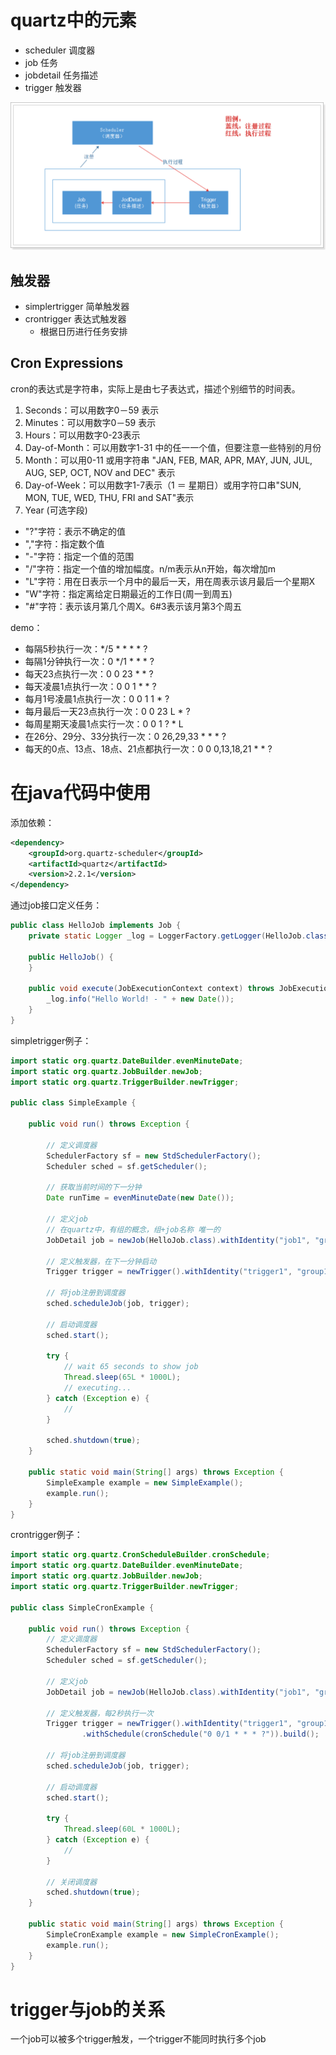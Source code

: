 # quartz中的元素

- scheduler 调度器
- job 任务
- jobdetail 任务描述
- trigger 触发器

![quartz任务的注册和执行过程](images/quartz任务的注册和执行过程.png)

## 触发器

- simplertrigger 简单触发器
- crontrigger 表达式触发器
  + 根据日历进行任务安排

## Cron Expressions

cron的表达式是字符串，实际上是由七子表达式，描述个别细节的时间表。

1. Seconds：可以用数字0－59 表示
2. Minutes：可以用数字0－59 表示
3. Hours：可以用数字0-23表示
4. Day-of-Month：可以用数字1-31 中的任一一个值，但要注意一些特别的月份
5. Month：可以用0-11 或用字符串  "JAN, FEB, MAR, APR, MAY, JUN, JUL, AUG, SEP, OCT, NOV and DEC" 表示
6. Day-of-Week：可以用数字1-7表示（1 ＝ 星期日）或用字符口串"SUN, MON, TUE, WED, THU, FRI and SAT"表示
7. Year (可选字段)


- "?"字符：表示不确定的值
- ","字符：指定数个值
- "-"字符：指定一个值的范围
- "/"字符：指定一个值的增加幅度。n/m表示从n开始，每次增加m
- "L"字符：用在日表示一个月中的最后一天，用在周表示该月最后一个星期X
- "W"字符：指定离给定日期最近的工作日(周一到周五)
- "#"字符：表示该月第几个周X。6#3表示该月第3个周五

demo：

- 每隔5秒执行一次：*/5 * * * * ?
- 每隔1分钟执行一次：0 */1 * * * ?
- 每天23点执行一次：0 0 23 * * ?
- 每天凌晨1点执行一次：0 0 1 * * ?
- 每月1号凌晨1点执行一次：0 0 1 1 * ?
- 每月最后一天23点执行一次：0 0 23 L * ?
- 每周星期天凌晨1点实行一次：0 0 1 ? * L
- 在26分、29分、33分执行一次：0 26,29,33 * * * ?
- 每天的0点、13点、18点、21点都执行一次：0 0 0,13,18,21 * * ?

# 在java代码中使用

添加依赖：

```xml
<dependency>
	<groupId>org.quartz-scheduler</groupId>
	<artifactId>quartz</artifactId>
	<version>2.2.1</version>
</dependency>
```

通过job接口定义任务：

```java
public class HelloJob implements Job {
    private static Logger _log = LoggerFactory.getLogger(HelloJob.class);

    public HelloJob() {
    }

    public void execute(JobExecutionContext context) throws JobExecutionException {
        _log.info("Hello World! - " + new Date());
    }
}
```

simpletrigger例子：

```java
import static org.quartz.DateBuilder.evenMinuteDate;
import static org.quartz.JobBuilder.newJob;
import static org.quartz.TriggerBuilder.newTrigger;

public class SimpleExample {

    public void run() throws Exception {

        // 定义调度器
        SchedulerFactory sf = new StdSchedulerFactory();
        Scheduler sched = sf.getScheduler();

        // 获取当前时间的下一分钟
        Date runTime = evenMinuteDate(new Date());

        // 定义job
        // 在quartz中，有组的概念，组+job名称 唯一的
        JobDetail job = newJob(HelloJob.class).withIdentity("job1", "group1").build();

        // 定义触发器，在下一分钟启动
        Trigger trigger = newTrigger().withIdentity("trigger1", "group1").startAt(runTime).build();

        // 将job注册到调度器
        sched.scheduleJob(job, trigger);

        // 启动调度器
        sched.start();

        try {
            // wait 65 seconds to show job
            Thread.sleep(65L * 1000L);
            // executing...
        } catch (Exception e) {
            //
        }

        sched.shutdown(true);
    }

    public static void main(String[] args) throws Exception {
        SimpleExample example = new SimpleExample();
        example.run();
    }
}
```

crontrigger例子：

```java
import static org.quartz.CronScheduleBuilder.cronSchedule;
import static org.quartz.DateBuilder.evenMinuteDate;
import static org.quartz.JobBuilder.newJob;
import static org.quartz.TriggerBuilder.newTrigger;

public class SimpleCronExample {

    public void run() throws Exception {
        // 定义调度器
        SchedulerFactory sf = new StdSchedulerFactory();
        Scheduler sched = sf.getScheduler();

        // 定义job
        JobDetail job = newJob(HelloJob.class).withIdentity("job1", "group1").build();

        // 定义触发器，每2秒执行一次
        Trigger trigger = newTrigger().withIdentity("trigger1", "group1")
                .withSchedule(cronSchedule("0 0/1 * * * ?")).build();

        // 将job注册到调度器
        sched.scheduleJob(job, trigger);

        // 启动调度器
        sched.start();

        try {
            Thread.sleep(60L * 1000L);
        } catch (Exception e) {
            //
        }

        // 关闭调度器
        sched.shutdown(true);
    }

    public static void main(String[] args) throws Exception {
        SimpleCronExample example = new SimpleCronExample();
        example.run();
    }
}
```

# trigger与job的关系

一个job可以被多个trigger触发，一个trigger不能同时执行多个job
